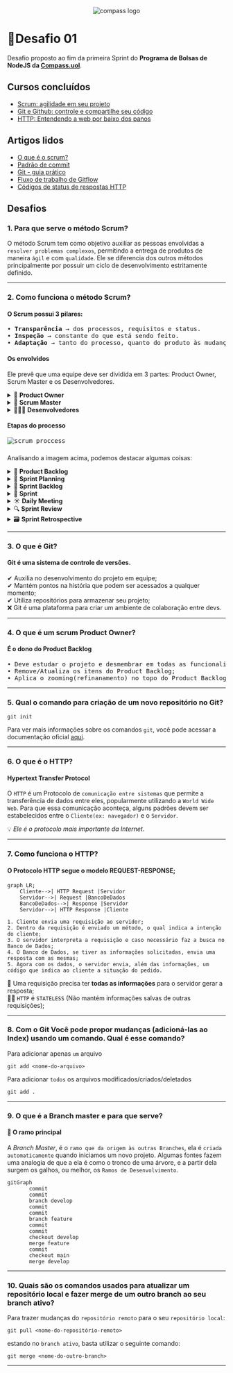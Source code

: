 <p align="center">
  <img alt="compass logo" src="https://user-images.githubusercontent.com/65569815/176964539-fe858838-0d07-418e-9220-b6d94461ecee.png" />
</p>

# 📝Desafio 01

Desafio proposto ao fim da primeira Sprint do **Programa de Bolsas de NodeJS da [Compass.uol](https://compass.uol/)**.

## Cursos concluídos

 - [Scrum: agilidade em seu projeto](https://cursos.alura.com.br/course/agile-scrum)
 - [Git e Github: controle e compartilhe seu código](https://www.alura.com.br/curso-online-git-github-controle-de-versao)
 - [HTTP: Entendendo a web por baixo dos panos](https://cursos.alura.com.br/course/http-fundamentos)

## Artigos lidos

 - [O que é o scrum?](https://www.atlassian.com/br/agile/scrum)
 - [Padrão de commit](https://www.conventionalcommits.org/pt-br/v1.0.0/)
 - [Git - guia prático](https://rogerdudler.github.io/git-guide/index.pt_BR.html)
 - [Fluxo de trabalho de Gitflow](https://www.atlassian.com/br/git/tutorials/comparing-workflows/gitflow-workflow)
 - [Códigos de status de respostas HTTP](https://developer.mozilla.org/pt-BR/docs/Web/HTTP/Status)

## Desafios

### 1. Para que serve o método Scrum? 
O método Scrum tem como objetivo auxiliar as pessoas envolvidas a ``resolver problemas complexos``, permitindo a entrega de produtos de maneira ``ágil`` e com ``qualidade``. Ele se diferencia dos outros métodos principalmente por possuir um ciclo de desenvolvimento estritamente definido.
***

### 2. Como funciona o método Scrum? 

#### O Scrum possui 3 pilares:

<pre>
• <strong>Transparência</strong> → dos processos, requisitos e status.
• <strong>Inspeção</strong> → constante do que está sendo feito.
• <strong>Adaptação</strong> → tanto do processo, quanto do produto às mudanças.
</pre>

#### Os envolvidos
Ele prevê que uma equipe deve ser dividida em 3 partes: Product Owner, Scrum Master e os Desenvolvedores.

<div>
  <details>
  <summary>📝 <strong>Product Owner</strong></summary>
  <pre>
  • Líder do projeto;
  • Define quais recursos e funcionalidades serão feitos e em qual ordem;
  • Responsável por manter e comunicar o que a equipe busca alcançar;
  • Prioriza os items do Product Backlog.</pre>
  </details>
  
  <details>
  <summary>💾 <strong>Scrum Master</strong></summary>
  <pre>
  • Responsável por ajudar os envolvidos a entender os valores, princípios e práticas do Scrum;
  • Deve conhecer muito bem o Scrum;
  • Coach na liderança do processo;
  • Ajuda a equipe a desenvolver a sua própria abordagem do Scrum;</pre>
  </details>

  <details>
  <summary>👨🏻‍💻 <strong>Desenvolvedores</strong></summary>
  <pre>
  • Quem vai construir o projeto;
  • Decidem como fazer as coisas;
  • Devem se organizar da melhor maneira para realizar o projeto do Product Owner.</pre>
  </details>
</div>

#### Etapas do processo

<kbd>
  <img alt="scrum proccess" src="https://user-images.githubusercontent.com/65569815/176974979-40b4a8de-32e4-40e2-8811-126a58d6503b.png" />
</kbd>

###

Analisando a imagem acima, podemos destacar algumas coisas:

<details>
  <summary>📄 <strong>Product Backlog</strong></summary>
  <pre>
  • É escrito pelo Product Owner;
  • Contém todas as funcionalidades do software;
  • O P.O prioriza as funcionalidades com base no valor que elas agregam.</pre>
</details>

<details>
  <summary>🤔 <strong>Sprint Planning</strong></summary>
  <pre>
  • Reunião de planejamento da sprint;
  • O P.O explica aos Devs as funcionalidades que estão no topo do P.B e então eles 
    avaliam e negociam o que poderá ser concluído na Sprint.</pre>
</details>

<details>
  <summary>📑 <strong>Sprint Backlog</strong></summary>
  <pre>
  • Contém as funcionalidades que deverão ser feitas durante a Sprint atual.</pre>
</details>

<details>
  <summary>🏁 <strong>Sprint</strong></summary>
  <pre>
  • Período de tempo para desenvolver as funcionalidades da Sprint Backlog;
  • Possui uma duração(time-box) estritamente definida;
  • Geralmente de 2 a 4 semanas de duração.</pre>
</details>

<details>
  <summary>☀ <strong>Daily Meeting</strong></summary>
  <pre>
  • Reunião diária realizada no mesmo horário e local;
  • Possui uma duração específica de 15 min, e não mais que isso;
  • Tem como objetivo promover a melhoria contínua;
  • Mantém a equipe atualizada com o andamento do projeto;</pre>
</details>

<details>
  <summary>🔍 <strong>Sprint Review</strong></summary>
  <pre>
  • Validar e Adaptar o produto que está sendo construído;
  • Apresentação do que foi feito no Sprint;
  • Todos os envolvidos no projeto participam, além do(s) cliente(s)e usuário(s).</pre>
</details>

<details>
  <summary>🗃 <strong>Sprint Retrospective</strong></summary>
  <pre>
  • A retrospectiva é o momento de melhoria contínua, é quando levantamos pontos positivos e negativos;
  • Para os pontos negativos, devem-se propor ações com o objetivo de resolver estes problemas;
  • Uma boa prática que pode ajudar na Sprint Retrospective é a utilização de post-it's. Para isso, são entregues
    post-it's iguais a todos os envolvidos na reunião, e um ponto é escrito por folha. Após isso, todos são colados
    em uma lousa, e agrupados por assunto. A partir disso, o processo de discussão começa.</pre>

  Ao início de cada reunião, muitos gostam de citar o seguinte trecho do texto de Norm Kerth, 'Retrospective Prime Directive':
  
  > Independentemente do que descubramos, nós entendemos e realmente acreditamos que todos fizeram o melhor trabalho que podiam, dado o conhecimento na época, suas habilidades, os recursos disponíveis e a situação em jogo.
</details>

***
### 3. O que é Git? 
#### Git é uma sistema de controle de versões.

 ✔ Auxilia no desenvolvimento do projeto em equipe;<br>
 ✔ Mantém pontos na história que podem ser acessados a qualquer momento;<br>
 ✔ Utiliza repositórios para armazenar seu projeto;<br>
❌ Git é uma plataforma para criar um ambiente de colaboração entre devs.

***
### 4. O que é um scrum Product Owner? 
#### É o dono do Product Backlog
<pre>
• Deve estudar o projeto e desmembrar em todas as funcionalidades que o produto necessita;
• Remove/Atualiza os itens do Product Backlog;
• Aplica o zooming(refinanamento) no topo do Product Backlog para a próxima Sprint Planning.</pre>

***
### 5. Qual o comando para criação de um novo repositório no Git? 
<pre>
<code>git init</code>
</pre>

Para ver mais informações sobre os comandos `git`, você pode acessar a documentação oficial [aqui](https://git-scm.com/docs).
***
### 6. O que é o HTTP? 
#### Hypertext Transfer Protocol

O `HTTP` é um Protocolo de `comunicação entre sistemas` que permite a transferência de dados entre eles, popularmente utilizando a `World Wide Web`. 
Para que essa comunicação aconteça, alguns padrões devem ser estabelecidos entre o `Cliente(ex: navegador)` e o `Servidor`.

💡 *Ele é o protocolo mais importante da Internet*. 

***
### 7. Como funciona o HTTP? 
#### O Protocolo HTTP segue o modelo REQUEST-RESPONSE;

```mermaid
graph LR;
    Cliente-->| HTTP Request |Servidor
    Servidor-->| Request |BancoDeDados
    BancoDeDados-->| Response |Servidor
    Servidor-->| HTTP Response |Cliente
```
```
1. Cliente envia uma requisição ao servidor;
2. Dentro da requisição é enviado um método, o qual indica a intenção do cliente;
3. O servidor interpreta a requisição e caso necessário faz a busca no Banco de Dados;
4. O Banco de Dados, se tiver as informações solicitadas, envia uma resposta com as mesmas;
5. Agora com os dados, o servidor envia, além das informações, um código que indica ao cliente a situação do pedido.
```
📃 Uma requisição precisa ter **todas as informações** para o servidor gerar a resposta;<br>
🤚🏻 `HTTP` é `STATELESS` (Não mantém informações salvas de outras requisições);
***
### 8. Com o Git Você pode propor mudanças (adicioná-las ao Index) usando um comando. Qual é esse comando? 
Para adicionar apenas `um` arquivo
```
git add <nome-do-arquivo>
```
Para adicionar `todos` os arquivos modificados/criados/deletados
```
git add .
```
***
### 9. O que é a Branch master e para que serve?
#### 📌 O ramo principal
A *Branch Master*, é o `ramo que da origem às outras Branches`, ela é `criada automaticamente` quando iniciamos um novo projeto. 
Algumas fontes fazem uma analogia de que a ela é como o tronco de uma árvore, e a partir dela surgem os galhos, ou melhor, os `Ramos de Desenvolvimento`.

```mermaid
gitGraph
       commit
       commit
       branch develop
       commit
       commit
       branch feature
       commit
       commit
       checkout develop
       merge feature
       commit
       checkout main
       merge develop
```

***
### 10. Quais são os comandos usados para atualizar um repositório local e fazer merge de um outro branch ao seu branch ativo? 

Para trazer mudanças do `repositório remoto` para o seu `repositório local`: 
```
git pull <nome-do-repositório-remoto>
```
estando no `branch ativo`, basta utilizar o seguinte comando: 
```
git merge <nome-do-outro-branch>
```
***